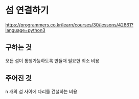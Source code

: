 # 섬 연결하기
https://programmers.co.kr/learn/courses/30/lessons/42861?language=python3

## 구하는 것
모든 섬이 통행가능하도록 만들때 필요한 최소 비용

## 주어진 것
n 개의 섬 사이에 다리를 건설하는 비용